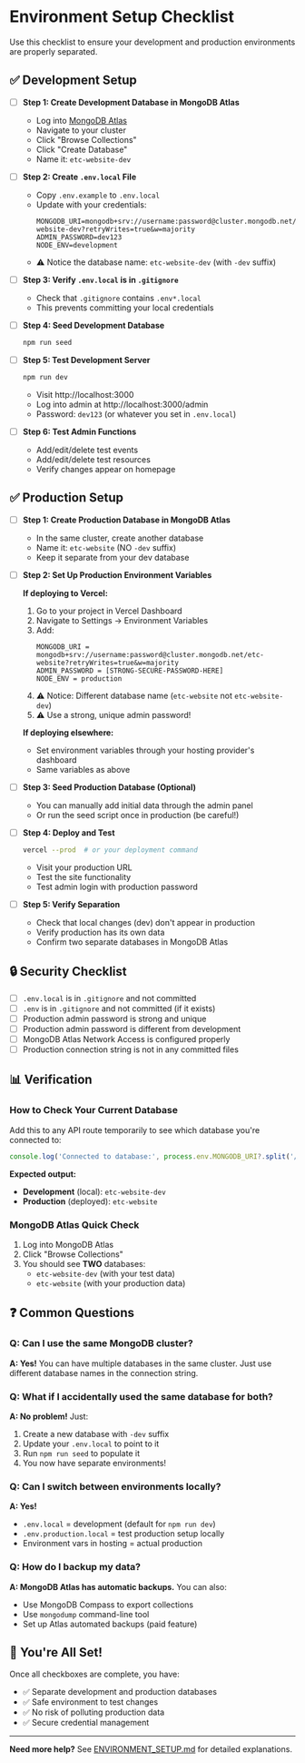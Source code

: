 # Environment Setup Checklist

Use this checklist to ensure your development and production environments are properly separated.

## ✅ Development Setup

- [ ] **Step 1: Create Development Database in MongoDB Atlas**
  - Log into [MongoDB Atlas](https://cloud.mongodb.com/)
  - Navigate to your cluster
  - Click "Browse Collections"
  - Click "Create Database"
  - Name it: `etc-website-dev`

- [ ] **Step 2: Create `.env.local` File**
  - Copy `.env.example` to `.env.local`
  - Update with your credentials:
    ```
    MONGODB_URI=mongodb+srv://username:password@cluster.mongodb.net/etc-website-dev?retryWrites=true&w=majority
    ADMIN_PASSWORD=dev123
    NODE_ENV=development
    ```
  - ⚠️ Notice the database name: `etc-website-dev` (with `-dev` suffix)

- [ ] **Step 3: Verify `.env.local` is in `.gitignore`**
  - Check that `.gitignore` contains `.env*.local`
  - This prevents committing your local credentials

- [ ] **Step 4: Seed Development Database**
  ```bash
  npm run seed
  ```

- [ ] **Step 5: Test Development Server**
  ```bash
  npm run dev
  ```
  - Visit http://localhost:3000
  - Log into admin at http://localhost:3000/admin
  - Password: `dev123` (or whatever you set in `.env.local`)

- [ ] **Step 6: Test Admin Functions**
  - Add/edit/delete test events
  - Add/edit/delete test resources
  - Verify changes appear on homepage

## ✅ Production Setup

- [ ] **Step 1: Create Production Database in MongoDB Atlas**
  - In the same cluster, create another database
  - Name it: `etc-website` (NO `-dev` suffix)
  - Keep it separate from your dev database

- [ ] **Step 2: Set Up Production Environment Variables**
  
  **If deploying to Vercel:**
  1. Go to your project in Vercel Dashboard
  2. Navigate to Settings → Environment Variables
  3. Add:
     ```
     MONGODB_URI = mongodb+srv://username:password@cluster.mongodb.net/etc-website?retryWrites=true&w=majority
     ADMIN_PASSWORD = [STRONG-SECURE-PASSWORD-HERE]
     NODE_ENV = production
     ```
  4. ⚠️ Notice: Different database name (`etc-website` not `etc-website-dev`)
  5. ⚠️ Use a strong, unique admin password!

  **If deploying elsewhere:**
  - Set environment variables through your hosting provider's dashboard
  - Same variables as above

- [ ] **Step 3: Seed Production Database (Optional)**
  - You can manually add initial data through the admin panel
  - Or run the seed script once in production (be careful!)

- [ ] **Step 4: Deploy and Test**
  ```bash
  vercel --prod  # or your deployment command
  ```
  - Visit your production URL
  - Test the site functionality
  - Test admin login with production password

- [ ] **Step 5: Verify Separation**
  - Check that local changes (dev) don't appear in production
  - Verify production has its own data
  - Confirm two separate databases in MongoDB Atlas

## 🔒 Security Checklist

- [ ] `.env.local` is in `.gitignore` and not committed
- [ ] `.env` is in `.gitignore` and not committed (if it exists)
- [ ] Production admin password is strong and unique
- [ ] Production admin password is different from development
- [ ] MongoDB Atlas Network Access is configured properly
- [ ] Production connection string is not in any committed files

## 📊 Verification

### How to Check Your Current Database

Add this to any API route temporarily to see which database you're connected to:

```typescript
console.log('Connected to database:', process.env.MONGODB_URI?.split('/').pop()?.split('?')[0]);
```

**Expected output:**
- **Development** (local): `etc-website-dev`
- **Production** (deployed): `etc-website`

### MongoDB Atlas Quick Check

1. Log into MongoDB Atlas
2. Click "Browse Collections"
3. You should see **TWO** databases:
   - `etc-website-dev` (with your test data)
   - `etc-website` (with your production data)

## ❓ Common Questions

### Q: Can I use the same MongoDB cluster?
**A: Yes!** You can have multiple databases in the same cluster. Just use different database names in the connection string.

### Q: What if I accidentally used the same database for both?
**A: No problem!** Just:
1. Create a new database with `-dev` suffix
2. Update your `.env.local` to point to it
3. Run `npm run seed` to populate it
4. You now have separate environments!

### Q: Can I switch between environments locally?
**A: Yes!** 
- `.env.local` = development (default for `npm run dev`)
- `.env.production.local` = test production setup locally
- Environment vars in hosting = actual production

### Q: How do I backup my data?
**A: MongoDB Atlas has automatic backups.** You can also:
- Use MongoDB Compass to export collections
- Use `mongodump` command-line tool
- Set up Atlas automated backups (paid feature)

## 🎉 You're All Set!

Once all checkboxes are complete, you have:
- ✅ Separate development and production databases
- ✅ Safe environment to test changes
- ✅ No risk of polluting production data
- ✅ Secure credential management

---

**Need more help?** See [ENVIRONMENT_SETUP.md](./ENVIRONMENT_SETUP.md) for detailed explanations.

